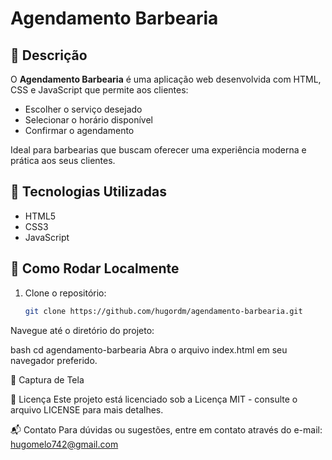 # Agendamento Barbearia


## 📌 Descrição

O **Agendamento Barbearia** é uma aplicação web desenvolvida com HTML, CSS e JavaScript que permite aos clientes:

- Escolher o serviço desejado
- Selecionar o horário disponível
- Confirmar o agendamento

Ideal para barbearias que buscam oferecer uma experiência moderna e prática aos seus clientes.

## 🚀 Tecnologias Utilizadas

- HTML5
- CSS3
- JavaScript

## 🔧 Como Rodar Localmente

1. Clone o repositório:

   ```bash
   git clone https://github.com/hugordm/agendamento-barbearia.git
Navegue até o diretório do projeto:

bash
cd agendamento-barbearia
Abra o arquivo index.html em seu navegador preferido.

📸 Captura de Tela

📄 Licença
Este projeto está licenciado sob a Licença MIT - consulte o arquivo LICENSE para mais detalhes.

📬 Contato
Para dúvidas ou sugestões, entre em contato através do e-mail: hugomelo742@gmail.com

